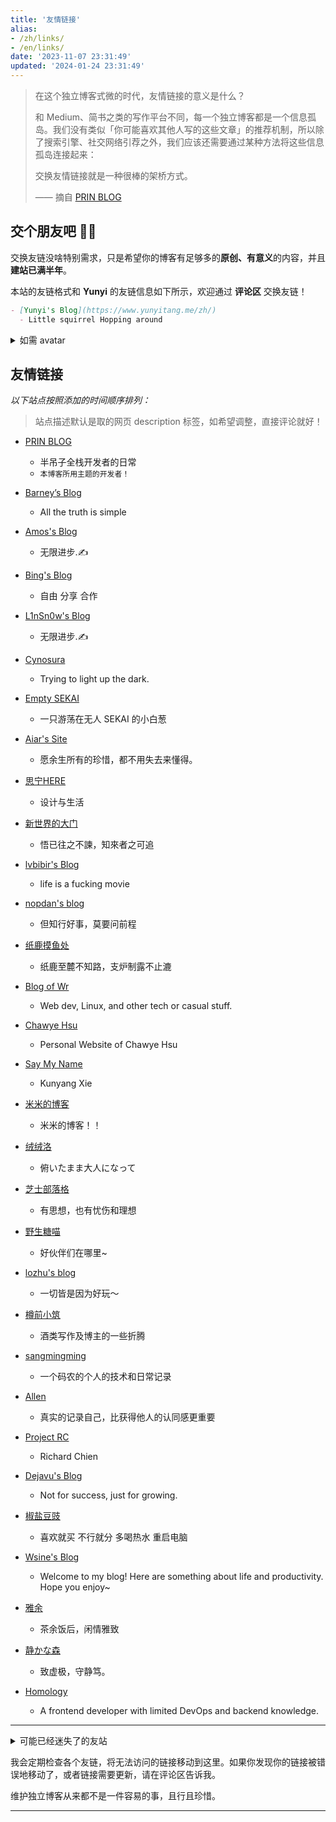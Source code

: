 ```yaml
---
title: '友情链接'
alias:
- /zh/links/
- /en/links/
date: '2023-11-07 23:31:49'
updated: '2024-01-24 23:31:49'
---
```


> 在这个独立博客式微的时代，友情链接的意义是什么？
>
> 和 Medium、简书之类的写作平台不同，每一个独立博客都是一个信息孤岛。我们没有类似「你可能喜欢其他人写的这些文章」的推荐机制，所以除了搜索引擎、社交网络引荐之外，我们应该还需要通过某种方法将这些信息孤岛连接起来：
>
> 交换友情链接就是一种很棒的架桥方式。
>
> —— 摘自 [PRIN BLOG](https://printempw.github.io/friends/)

## 交个朋友吧 👋🏼

交换友链没啥特别需求，只是希望你的博客有足够多的**原创、有意义**的内容，并且**建站已满半年**。

本站的友链格式和 **Yunyi** 的友链信息如下所示，欢迎通过 **评论区** 交换友链！

```markdown
- [Yunyi's Blog](https://www.yunyitang.me/zh/)
  - Little squirrel Hopping around
```

<details>
<summary markdown="span">如需 avatar</summary>

- [Yunyi's avatar](https://www.yunyitang.me/img/Avatar.png)
- [Yunyi's favicon](https://www.yunyitang.me/img/favicon.png)

</details>

## 友情链接

_以下站点按照添加的时间顺序排列：_

> 站点描述默认是取的网页 description 标签，如希望调整，直接评论就好！

<style>
.post-content ul li > p:first-child { margin-bottom: 0; margin-top: 1em; }
.post-content ul li > p:first-child > a { font-size: 20px; }
</style>

- [PRIN BLOG](https://printempw.github.io)
  - 半吊子全栈开发者的日常
  - `本博客所用主题的开发者！`

- [Barney’s Blog](https://hugo.bnblogs.cc/)
  - All the truth is simple

- [Amos's Blog](https://amoshk.top/)
  - 无限进步.✍️

- [Bing's Blog](https://imcbc.cn/)
  - 自由 分享 合作

- [L1nSn0w's Blog](https://blog.linsnow.cn)
  - 无限进步.✍️

- [Cynosura](https://cynosura.one)
  - Trying to light up the dark.

- [Empty SEKAI](https://prpr.rip)
  - 一只游荡在无人 SEKAI 的小白葱

- [Aiar's Site](https://aiar.site)
  - 愿余生所有的珍惜，都不用失去来懂得。

- [思宁HERE](https://www.snhere.com)
  - 设计与生活

- [新世界的大门](https://blog.xinshijiededa.men)
  - 悟已往之不諫，知來者之可追

- [lvbibir's Blog](https://www.lvbibir.cn)
  - life is a fucking movie

- [nopdan's blog](https://nopdan.com/)
  - 但知行好事，莫要问前程

- [纸鹿摸鱼处](https://blog.zhilu.cyou)
  - 纸鹿至麓不知路，支炉制露不止漉

- [Blog of Wr](https://wrye.dev/)
  - Web dev, Linux, and other tech or casual stuff.

- [Chawye Hsu](https://chawyehsu.com)
  - Personal Website of Chawye Hsu

- [Say My Name](https://kyxie.github.io/zh/)
  - Kunyang Xie

- [米米的博客](https://zhangshuqiao.org)
  - 米米的博客！！

- [绒绒洛](https://qwq.dog)
  - 俯いたまま大人になって

- [芝士部落格](https://blog.youmuwhisper.space)
  - 有思想，也有忧伤和理想

- [野生糖喵](https://candinya.com/)
  - 好伙伴们在哪里~

- [lozhu's blog](https://lozhu.happy365.day/)
  - 一切皆是因为好玩～

- [樽前小筑](https://yefoenix.ws/)
  - 酒类写作及博主的一些折腾

- [sangmingming](https://isming.me)
  - 一个码农的个人的技术和日常记录

- [Allen](https://jiangmiemie.com/blog/archive/)
  - 真实的记录自己，比获得他人的认同感更重要

- [Project RC](https://stdrc.cc)
  - Richard Chien

- [Dejavu's Blog](https://blog.dejavu.moe/)
  - Not for success, just for growing.

- [椒盐豆豉](https://blog.douchi.space/#gsc.tab=0)
  - 喜欢就买 不行就分 多喝热水 重启电脑

- [Wsine's Blog](https://blog.wsine.top)
  - Welcome to my blog! Here are something about life and productivity. Hope you enjoy~

- [雅余](https://yayu.net/)
  - 茶余饭后，闲情雅致

- [静かな森](https://innei.in/)
  - 致虚极，守静笃。

- [Homology](https://www.giuem.com)
  - A frontend developer with limited DevOps and backend knowledge.

---

<details>
<summary>可能已经迷失了的友站</summary>

</details>

我会定期检查各个友链，将无法访问的链接移动到这里。如果你发现你的链接被错误地移动了，或者链接需要更新，请在评论区告诉我。

维护独立博客从来都不是一件容易的事，且行且珍惜。

---
